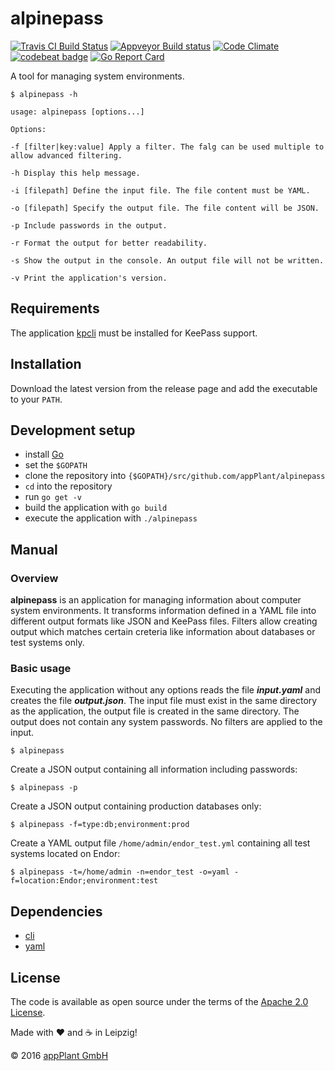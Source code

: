 # alpinepass

[![Travis CI Build Status](https://travis-ci.org/appPlant/alpinepass.svg?branch=master)](https://travis-ci.org/appPlant/alpinepass)
[![Appveyor Build status](https://ci.appveyor.com/api/projects/status/8uavdsappvon3gjh?svg=true)](https://ci.appveyor.com/project/EightBitBoy/alpinepass)
[![Code Climate](https://codeclimate.com/github/appPlant/alpinepass/badges/gpa.svg)](https://codeclimate.com/github/appPlant/alpinepass)
[![codebeat badge](https://codebeat.co/badges/35499bc6-3480-4e21-9e9e-29bb7d394bab)](https://codebeat.co/projects/github-com-appplant-alpinepass)
[![Go Report Card](https://goreportcard.com/badge/github.com/appPlant/alpinepass)](https://goreportcard.com/report/github.com/appPlant/alpinepass)

A tool for managing system environments.

```
$ alpinepass -h

usage: alpinepass [options...]

Options:

-f [filter|key:value] Apply a filter. The falg can be used multiple to allow advanced filtering.

-h Display this help message.

-i [filepath] Define the input file. The file content must be YAML.

-o [filepath] Specify the output file. The file content will be JSON.

-p Include passwords in the output.

-r Format the output for better readability.

-s Show the output in the console. An output file will not be written.

-v Print the application's version.
```
## Requirements

The application [kpcli](http://kpcli.sourceforge.net/) must be installed for KeePass support.

## Installation

Download the latest version from the release page and add the executable to your ```PATH```.

## Development setup

* install [Go](https://golang.org/)
* set the `$GOPATH`
* clone the repository into `{$GOPATH}/src/github.com/appPlant/alpinepass`
* `cd` into the repository
* run `go get -v`
* build the application with `go build`
* execute the application with `./alpinepass`

## Manual

### Overview

**alpinepass** is an application for managing information about computer system environments. It transforms information defined in a YAML file into different output formats like JSON and KeePass files. Filters allow creating output which matches certain creteria like information about databases or test systems only.

### Basic usage

Executing the application without any options reads the file ***input.yaml*** and creates the file ***output.json***. The input file must exist in the same directory as the application, the output file is created in the same directory. The output does not contain any system passwords. No filters are applied to the input.

```$ alpinepass```

Create a JSON output containing all information including passwords:

```$ alpinepass -p```

Create a JSON output containing production databases only:

```$ alpinepass -f=type:db;environment:prod```

Create a YAML output file ```/home/admin/endor_test.yml``` containing all test systems located on Endor:

```$ alpinepass -t=/home/admin -n=endor_test -o=yaml -f=location:Endor;environment:test```

## Dependencies

* [cli](https://github.com/urfave/cli)
* [yaml](github.com/ghodss/yaml)

## License

The code is available as open source under the terms of the [Apache 2.0 License](http://opensource.org/licenses/Apache-2.0).

Made with :heart: and :coffee: in Leipzig!

© 2016 [appPlant GmbH](http://www.appplant.de)
